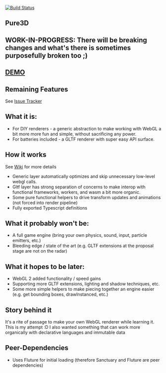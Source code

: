 [![Build Status](https://travis-ci.org/dakom/pure3d.svg?branch=master)](https://travis-ci.org/dakom/pure3d)

## Pure3D

## **WORK-IN-PROGRESS: There will be breaking changes and what's there is sometimes purposefully broken too ;)**

## [DEMO](https://dakom.github.io/pure3d/#/gltf/DAMAGED_HELMET_BINARY)

## Remaining Features

See [Issue Tracker](https://github.com/dakom/pure3d/issues)

## What it is: 

* For DIY renderers - a generic abstraction to make working with WebGL a bit more more fun and simple, without sacrificing any power.
* For batteries included - a GLTF renderer with super easy API surface.

## How it works

See [Wiki](https://github.com/dakom/pure3d/wiki) for more details

* Generic layer automatically optimizes and skip unnecessary low-level webgl calls.
* Gltf layer has strong separation of concerns to make interop with functional frameworks, workers, and wasm a bit more organic.
* Some pure functional helpers to drive transform updates and animations (not forced into render pipeline)
* Fully exported Typescript definitions

## What it probably won't be:

* A full game engine (bring your own physics, sound, input, particle emitters, etc.)
* Bleeding edge / state of the art (e.g. GLTF extensions at the proposal stage are not on the radar)

## What it hopes to be later:

* WebGL 2 added functionality / speed gains
* Supporting more GLTF extensions, lighting and shadow techniques, etc.
* Some more simple helpers to make piecing together an engine easier (e.g. get bounding boxes, drawInstanced, etc.)

## Story behind it

It's a rite of passage to make your own WebGL renderer while learning it. This is my attempt :D
I also wanted something that can work more organically with declarative languages and immutable data

## Peer-Dependencies

* Uses Fluture for initial loading (therefore Sanctuary and Fluture are peer dependencies)

